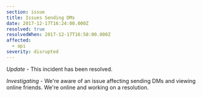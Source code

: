 ```yaml
---
section: issue
title: Issues Sending DMs
date: 2017-12-17T16:24:00.000Z
resolved: true
resolvedWhen: 2017-12-17T16:58:00.000Z
affected:
  - api
severity: disrupted
---
```


*Update* - This incident has been resolved.

*Investigating* - We're aware of an issue affecting sending DMs and viewing online friends. We're online and working on a resolution.
